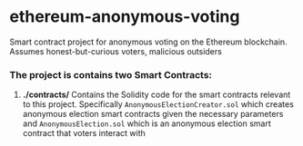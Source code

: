 
# ethereum-anonymous-voting

Smart contract project for anonymous voting on the Ethereum blockchain.
Assumes honest-but-curious voters, malicious outsiders

### The project is contains two Smart Contracts:
 1. **./contracts/**
		 Contains the Solidity code for the smart contracts relevant to this project. Specifically `AnonymousElectionCreator.sol` which creates anonymous election smart contracts given the necessary parameters and `AnonymousElection.sol` which is an anonymous election smart contract that voters interact with
